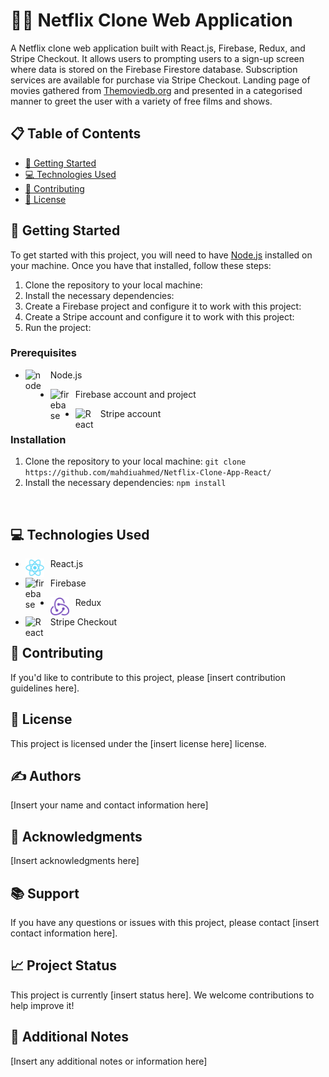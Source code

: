 # 🎥🍿 Netflix Clone Web Application

A Netflix clone web application built with React.js, Firebase, Redux, and Stripe Checkout. It allows users to prompting users to
a sign-up screen where data is stored on the Firebase Firestore
database. Subscription services are available for purchase via
Stripe Checkout. Landing page of movies gathered from
[Themoviedb.org](themoviedb.org/?language=en-GB) and presented in a categorised manner to greet
the user with a variety of free films and shows.

## 📋 Table of Contents

- [🚀 Getting Started](#getting-started)
- [💻 Technologies Used](#technologies-used)
- [🤝 Contributing](#contributing)
- [📜 License](#license)

## 🚀 Getting Started

To get started with this project, you will need to have [Node.js](https://nodejs.org) installed on your machine. Once you have that installed, follow these steps:

1. Clone the repository to your local machine:
2. Install the necessary dependencies:
3. Create a Firebase project and configure it to work with this project:
4. Create a Stripe account and configure it to work with this project:
5. Run the project:

### Prerequisites

- Node.js <img align="left" alt="node" width="30px" style="padding-right:10px;" src="https://cdn.jsdelivr.net/gh/devicons/devicon/icons/nodejs/nodejs-plain.svg" />

- Firebase account and project <img align="left" alt="firebase" width="30px" style="padding-right:10px;" src="https://cdn.jsdelivr.net/gh/devicons/devicon/icons/firebase/firebase-plain.svg" />

- Stripe account <img align="left" alt="React" width="30px" style="padding-right:10px;" src="https://www.svgrepo.com/show/354401/stripe.svg"/>

### Installation

1. Clone the repository to your local machine: `git clone https://github.com/mahdiuahmed/Netflix-Clone-App-React/`
2. Install the necessary dependencies: `npm install`
<br>

## 💻 Technologies Used

- React.js <img align="left" alt="React" width="30px" style="padding-right:10px;" src="https://github.com/devicons/devicon/blob/v2.15.1/icons/react/react-original.svg"/>

- Firebase <img align="left" alt="firebase" width="30px" style="padding-right:10px;" src="https://cdn.jsdelivr.net/gh/devicons/devicon/icons/firebase/firebase-plain.svg" />

- Redux <img align="left" alt="React" width="30px" style="padding-right:10px;" src="https://github.com/devicons/devicon/blob/master/icons/redux/redux-original.svg"/>
- Stripe Checkout <img align="left" alt="React" width="30px" style="padding-right:10px;" src="https://www.svgrepo.com/show/354401/stripe.svg"/>


## 🤝 Contributing

If you'd like to contribute to this project, please [insert contribution guidelines here].

## 📜 License

This project is licensed under the [insert license here] license.

## ✍️ Authors

[Insert your name and contact information here]

## 🙏 Acknowledgments

[Insert acknowledgments here]

## 📚 Support

If you have any questions or issues with this project, please contact [insert contact information here].

## 📈 Project Status

This project is currently [insert status here]. We welcome contributions to help improve it!

## 📝 Additional Notes

[Insert any additional notes or information here]
